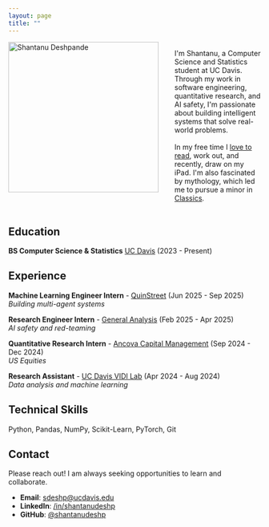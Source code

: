 ```yaml
---
layout: page
title: ""
---
```


<div class="profile-container" style="display: flex; align-items: flex-start; gap: 2rem; margin-bottom: 2rem; flex-direction: column;">
  <img src="{{ "/assets/profile.webp" | relative_url }}" alt="Shantanu Deshpande" style="width: 300px; height: auto; flex-shrink: 0;" loading="eager" decoding="async">
  <div>
    <p>I'm Shantanu, a Computer Science and Statistics student at UC Davis. Through my work in software engineering, quantitative research, and AI safety, I'm passionate about building intelligent systems that solve real-world problems.<br><br>In my free time I <a href="https://www.goodreads.com/user/show/192672997-shantanu-deshpande">love to read</a>, work out, and recently, draw on my iPad. I'm also fascinated by mythology, which led me to pursue a minor in <a href="https://classics.ucdavis.edu/">Classics</a>.</p>
  </div>
</div>

<style>
@media (min-width: 768px) {
  .profile-container {
    flex-direction: row !important;
  }
}
</style>

## Education

**BS Computer Science & Statistics**
[UC Davis](https://cs.ucdavis.edu/) (2023 - Present)

## Experience

**Machine Learning Engineer Intern** - [QuinStreet](https://www.quinstreet.com/) (Jun 2025 - Sep 2025)<br>
*Building multi-agent systems*

**Research Engineer Intern** - [General Analysis](https://www.generalanalysis.com/) (Feb 2025 - Apr 2025)<br>
*AI safety and red-teaming*

**Quantitative Research Intern** - [Ancova Capital Management](https://www.ancova.com/) (Sep 2024 - Dec 2024)<br>
*US Equities*

**Research Assistant** - [UC Davis VIDI Lab](https://vidi.cs.ucdavis.edu/) (Apr 2024 - Aug 2024)<br>
*Data analysis and machine learning*

## Technical Skills

Python, Pandas, NumPy, Scikit-Learn, PyTorch, Git

## Contact

Please reach out! I am always seeking opportunities to learn and collaborate.

- **Email**: [sdeshp@ucdavis.edu](mailto:sdeshp@ucdavis.edu)
- **LinkedIn**: [/in/shantanudeshp](https://www.linkedin.com/in/shantanudeshp/)
- **GitHub**: [@shantanudeshp](https://github.com/shantanudeshp)
